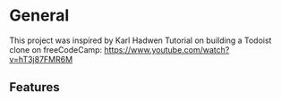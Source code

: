 # General

This project was inspired by Karl Hadwen Tutorial on building a Todoist clone on freeCodeCamp:
https://www.youtube.com/watch?v=hT3j87FMR6M

## Features
